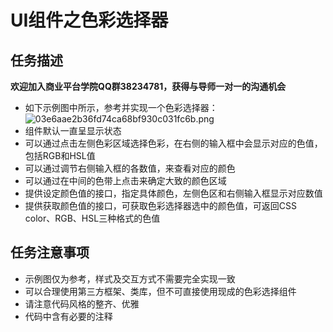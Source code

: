 # UI组件之色彩选择器

## 任务描述
**欢迎加入商业平台学院QQ群38234781，获得与导师一对一的沟通机会**

* 如下示例图中所示，参考并实现一个色彩选择器：
![03e6aae2b36fd74ca68bf930c031fc6b.png](https://ooo.0o0.ooo/2017/04/24/58fd5f91c7d63.png)
* 组件默认一直呈显示状态
* 可以通过点击左侧色彩区域选择色彩，在右侧的输入框中会显示对应的色值，包括RGB和HSL值
* 可以通过调节右侧输入框的各数值，来查看对应的颜色
* 可以通过在中间的色带上点击来确定大致的颜色区域
* 提供设定颜色值的接口，指定具体颜色，左侧色区和右侧输入框显示对应数值
* 提供获取颜色值的接口，可获取色彩选择器选中的颜色值，可返回CSS color、RGB、HSL三种格式的色值

## 任务注意事项
* 示例图仅为参考，样式及交互方式不需要完全实现一致
* 可以合理使用第三方框架、类库，但不可直接使用现成的色彩选择组件
* 请注意代码风格的整齐、优雅
* 代码中含有必要的注释